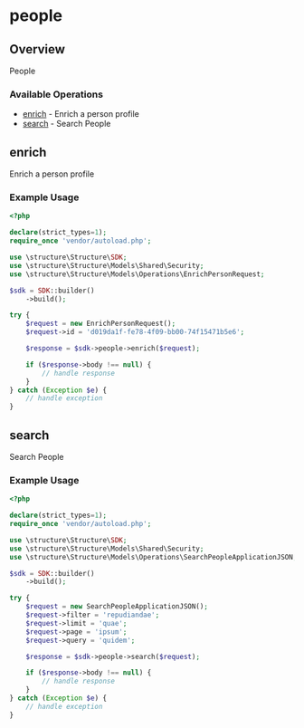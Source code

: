 # people

## Overview

People

### Available Operations

* [enrich](#enrich) - Enrich a person profile
* [search](#search) - Search People

## enrich

Enrich a person profile

### Example Usage

```php
<?php

declare(strict_types=1);
require_once 'vendor/autoload.php';

use \structure\Structure\SDK;
use \structure\Structure\Models\Shared\Security;
use \structure\Structure\Models\Operations\EnrichPersonRequest;

$sdk = SDK::builder()
    ->build();

try {
    $request = new EnrichPersonRequest();
    $request->id = 'd019da1f-fe78-4f09-bb00-74f15471b5e6';

    $response = $sdk->people->enrich($request);

    if ($response->body !== null) {
        // handle response
    }
} catch (Exception $e) {
    // handle exception
}
```

## search

Search People

### Example Usage

```php
<?php

declare(strict_types=1);
require_once 'vendor/autoload.php';

use \structure\Structure\SDK;
use \structure\Structure\Models\Shared\Security;
use \structure\Structure\Models\Operations\SearchPeopleApplicationJSON;

$sdk = SDK::builder()
    ->build();

try {
    $request = new SearchPeopleApplicationJSON();
    $request->filter = 'repudiandae';
    $request->limit = 'quae';
    $request->page = 'ipsum';
    $request->query = 'quidem';

    $response = $sdk->people->search($request);

    if ($response->body !== null) {
        // handle response
    }
} catch (Exception $e) {
    // handle exception
}
```

